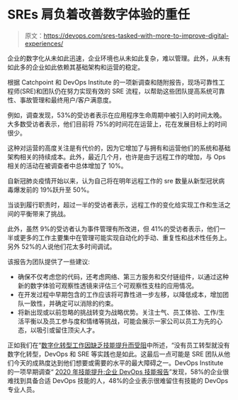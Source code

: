 # SREs 肩负着改善数字体验的重任

> 原文：<https://devops.com/sres-tasked-with-more-to-improve-digital-experiences/>

企业的数字化从未如此迅速，企业环境也从未如此复杂，难以管理。此外，从未有如此多的企业如此依赖其基础架构和运营的稳定。

根据 Catchpoint 和 DevOps Institute 的一项新调查和随附报告，现场可靠性工程师(SRE)和团队仍在努力实现有效的 SRE 流程，以帮助这些团队提高系统可靠性、事故管理和最终用户/客户满意度。

例如，调查发现，53%的受访者表示在应用程序生命周期中被引入的时间太晚。大多数受访者表示，他们目前将 75%的时间花在运营上，花在发展目标上的时间很少。

这种对运营的高度关注是有代价的，因为它增加了与拥有和运营他们的系统和基础架构相关的持续成本。此外，最近几个月，也许是由于远程工作的增加，与 Ops 相关的活动在被调查者中总体增加了 10%。

自新冠肺炎疫情开始以来，认为自己将在明年远程工作的 sre 数量从新型冠状病毒爆发前的 19%跃升至 50%。

当谈到履行职责时，超过一半的受访者表示，远程工作的变化给实现工作和生活之间的平衡带来了挑战。

此外，虽然 9%的受访者认为事件管理有所改进，但 41%的受访者表示，他们一半或更多的工作主要集中在管理可能实现自动化的手动、重复性和战术性任务上。另外 52%的人说他们花太多时间调试。

该报告为团队提供了一些建议:

*   确保不仅考虑您的代码，还考虑网络、第三方服务和交付链组件，以通过这种新的数字体验可观察性透镜来评估三个可观察性支柱的应用情况。
*   在开发过程中早期包含的工作应该将可靠性进一步左移，以降低成本，增加团队一致性，并确定可以消除的约束。
*   将新出现或以前忽略的挑战转变为战略优势。关注士气、员工体验、工作/生活平衡以及员工参与度和情绪等挑战，可能会展示一家公司以员工为先的心态，以吸引或留住顶尖人才。

正如我们在“[数字化转型工作因缺乏技能提升而受阻](https://devops.com/digital-transformation-efforts-hindered-by-lack-of-upskilling/)中所述，“没有员工转型就没有数字化转型，DevOps 和 SRE 等实践也是如此。这最后一点可能是 SRE 团队从他们今天的成熟度达到他们想要或需要的水平的最大障碍之一。DevOps Institute 的一项早期调查“ [2020 年技能提升:企业 DevOps 技能报告](https://devopsinstitute.com/upskilling-2020/)”发现，58%的企业很难找到具备合适 DevOps 技能的人，48%的企业表示很难留住有技能的 DevOps 专业人员。